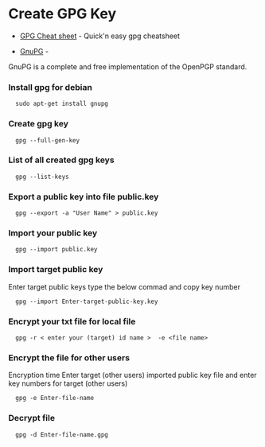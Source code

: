 # Create GPG Key

* [GPG Cheat sheet](http://irtfweb.ifa.hawaii.edu/~lockhart/gpg/) -
Quick'n easy gpg cheatsheet 

* [GnuPG](https://devhints.io/gnupg) -

GnuPG is a complete and free implementation of the OpenPGP standard.

### Install gpg for debian

      sudo apt-get install gnupg

### Create gpg key

      gpg --full-gen-key
      
### List of all created gpg keys

      gpg --list-keys
      
### Export a public key into file public.key
  
      gpg --export -a "User Name" > public.key

### Import your public key 

      gpg --import public.key

### Import target public key 

Enter target public keys type the below commad and copy key number

      gpg --import Enter-target-public-key.key
    
### Encrypt your txt file for local file

      gpg -r < enter your (target) id name >  -e <file name>
      
### Encrypt the file for other users

Encryption time Enter target (other users) imported public key file and enter key numbers for target (other users)

      gpg -e Enter-file-name 
      
### Decrypt file 

      gpg -d Enter-file-name.gpg
      
 
    
      
